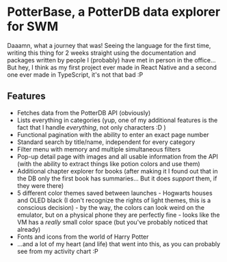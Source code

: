 # PotterBase, a PotterDB data explorer for SWM
Daaamn, what a journey that was! Seeing the language for the first time, writing this thing for 2 weeks straight using the documentation and packages written by people I (probably) have met in person in the office... But hey, I think as my first project ever made in React Native and a second one ever made in TypeScript, it's not that bad :P
## Features
- Fetches data from the PotterDB API (obviously)
- Lists everything in categories (yup, one of my additional features is the fact that I handle _everything_, not only characters :D )
- Functional pagination with the ability to enter an exact page number
- Standard search by title/name, independent for every category
- Filter menu with memory and multiple simultaneous filters
- Pop-up detail page with images and all usable information from the API (with the ability to extract things like potion colors and use them)
- Additional chapter explorer for books (after making it I found out that in the DB only the first book has summaries... But it does _support_ them, if they were there)
- 5 different color themes saved between launches - Hogwarts houses and OLED black (I don't recognize the rights of light themes, this is a conscious decision) - by the way, the colors can look weird on the emulator, but on a physical phone they are perfectly fine - looks like the VM has a _really_ small color space (but you've probably noticed that already)
- Fonts and icons from the world of Harry Potter
- ...and a lot of my heart (and life) that went into this, as you can probably see from my activity chart :P
